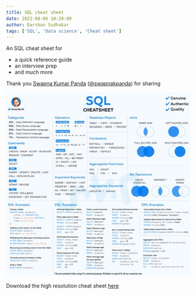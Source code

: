```yaml
---
title: SQL cheat sheet
date: 2022-08-06 10:29:00
author: Darshan Sudhakar
tags: ['SQL', 'Data science', 'Cheat sheet']
---
```

An SQL cheat sheet for

- a quick reference guide
- an interview prep
- and much more

Thank you [Swapna Kumar Panda](https://swapnakpanda.hashnode.dev/) ([@swapnakpanda](https://twitter.com/swapnakpanda)) for sharing

![Cheat sheet](./images/SQL-cheat-sheet.jfif)

Download the high resolution cheat sheet [here](https://github.com/swapnakpanda/Infographics/blob/main/Cheat%20Sheet/Database/SQL_CheatSheet.png)
